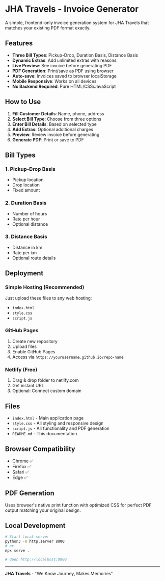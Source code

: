 # JHA Travels - Invoice Generator

A simple, frontend-only invoice generation system for JHA Travels that matches your existing PDF format exactly.

## Features

- **Three Bill Types**: Pickup-Drop, Duration Basis, Distance Basis
- **Dynamic Extras**: Add unlimited extras with reasons
- **Live Preview**: See invoice before generating PDF
- **PDF Generation**: Print/save as PDF using browser
- **Auto-save**: Invoices saved to browser localStorage
- **Mobile Responsive**: Works on all devices
- **No Backend Required**: Pure HTML/CSS/JavaScript

## How to Use

1. **Fill Customer Details**: Name, phone, address
2. **Select Bill Type**: Choose from three options
3. **Enter Bill Details**: Based on selected type
4. **Add Extras**: Optional additional charges
5. **Preview**: Review invoice before generating
6. **Generate PDF**: Print or save to PDF

## Bill Types

### 1. Pickup-Drop Basis
- Pickup location
- Drop location  
- Fixed amount

### 2. Duration Basis
- Number of hours
- Rate per hour
- Optional distance

### 3. Distance Basis
- Distance in km
- Rate per km
- Optional route details

## Deployment

### Simple Hosting (Recommended)
Just upload these files to any web hosting:
- `index.html`
- `style.css` 
- `script.js`

### GitHub Pages
1. Create new repository
2. Upload files
3. Enable GitHub Pages
4. Access via `https://yourusername.github.io/repo-name`

### Netlify (Free)
1. Drag & drop folder to netlify.com
2. Get instant URL
3. Optional: Connect custom domain

## Files

- `index.html` - Main application page
- `style.css` - All styling and responsive design
- `script.js` - All functionality and PDF generation
- `README.md` - This documentation

## Browser Compatibility

- Chrome ✅
- Firefox ✅  
- Safari ✅
- Edge ✅

## PDF Generation

Uses browser's native print function with optimized CSS for perfect PDF output matching your original design.

## Local Development

```bash
# Start local server
python3 -m http.server 8000
# or
npx serve .

# Open http://localhost:8000
```

---

**JHA Travels** - "We Know Journey, Makes Memories"